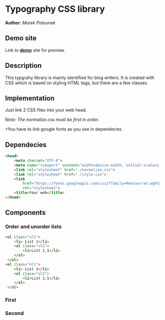 # Typography CSS library
**Author:** *Marek Palounek*
## Demo site
Link to **[demo](http://www.github.io)** site for preview.

## Description
This typgrahy library is mainly identified for blog writers.
It is created with CSS which is based on styling HTML tags, but there are a few classes. 

## Implementation
Just link 2 CSS files into your web head.

*Note: The normalize.css must be first in order.*

+You have to link google fonts as you see in dependecies

## Dependecies
```html
<head>
    <meta charset="UTF-8">
    <meta name="viewport" content="width=device-width, initial-scale=1.0">
    <link rel="stylesheet" href="./normalize.css">
    <link rel="stylesheet" href="./style.css">
    <link
        href="https://fonts.googleapis.com/css2?family=Montserrat:wght@100;200;300;400;600;700;800;900&family=Roboto:wght@100;300;400;700;900&display=swap"
        rel="stylesheet">
    <title>Your web</title>
</head>
```

## Components

### Order and unorder lists
```html
<ul class="ul1">
    <li> List 1</li>
    <ul class="ul2">
        <li>List 1.1</li>
    </ul>
 </ul>
<ol class="ol1">
    <li> List 1</li>
    <ol class="ol2">
        <li>List 1.1</li>
    </ol>
 </ol>
```
### First
### Second
